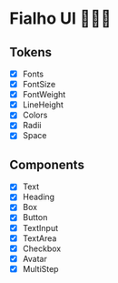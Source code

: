 # Fialho UI 🧑🏻‍💻

## Tokens
- [x] Fonts
- [x] FontSize
- [x] FontWeight
- [x] LineHeight
- [x] Colors
- [x] Radii
- [x] Space

## Components
- [x] Text
- [x] Heading
- [x] Box
- [x] Button
- [x] TextInput
- [x] TextArea
- [x] Checkbox
- [x] Avatar
- [x] MultiStep
